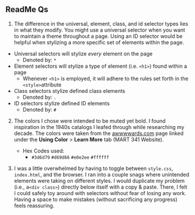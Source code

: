 ## ReadMe Qs
1.  The difference in the universal, element, class, and id selector types lies in what they modify. You might use a universal selector when you want to maintain a theme throughout a page. Using an ID selector would be helpful when stylizing a more specific set of elements within the page.
- Universal selectors will stylize *every* element on the page
  - Denoted by: ```*```
- Element selectors will stylize a type of element (i.e. ```<h1>```) found within a page
  - Whenever ```<h1>``` is employed, it will adhere to the rules set forth in the ```<style>```attribute
- Class selectors stylize defined class elements
  - Denoted by: ```.```
- ID selectors stylize defined ID elements
  - Denoted by: ```#```

2. The colors I chose were intended to be muted yet bold. I found inspiration in the 1940s catalogs I leafed through while researching my decade. The colors were taken from the [awwwwards.com](https://www.awwwards.com/trendy-web-color-palettes-and-material-design-color-schemes-tools.html) page linked under the **Using Color** > **Learn More** tab (MART 341 Website).
    - Hex Codes used:
      - ```#3d6d79``` ```#d69d66``` ```#e0e2ee``` ```#ffffff```
      

3. I was a little overwhelmed by having to toggle between ```style.css```, ```index.html```, and the browser. I ran into a couple snags where unintended elements were taking on different styles. I would duplicate my problem (i.e., a```<div class>```) directly below itself with a copy & paste. There, I felt I could safely toy around with selectors without fear of losing any work. Having a space to make mistakes (without sacrificing any progress) feels reassuring.
